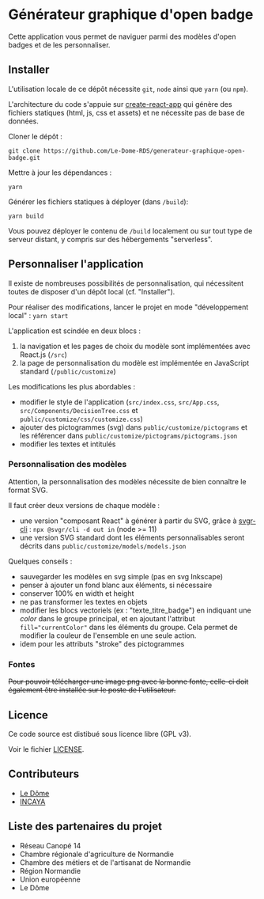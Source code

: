 # Générateur graphique d'open badge

Cette application vous permet de naviguer parmi des modèles d'open badges et de les personnaliser.

## Installer

L'utilisation locale de ce dépôt nécessite `git`, `node` ainsi que `yarn` (ou `npm`).

L'architecture du code s'appuie sur [create-react-app](https://create-react-app.dev/) qui génère des fichiers statiques (html, js, css et assets) et ne nécessite pas de base de données.

Cloner le dépôt :

`git clone https://github.com/Le-Dome-RDS/generateur-graphique-open-badge.git`

Mettre à jour les dépendances :

`yarn`

Générer les fichiers statiques à déployer (dans `/build`):

`yarn build`

Vous pouvez déployer le contenu de `/build` localement ou sur tout type de serveur distant, y compris sur des hébergements "serverless".

## Personnaliser l'application

Il existe de nombreuses possibilités de personnalisation, qui nécessitent toutes de disposer d'un dépôt local (cf. "Installer").

Pour réaliser des modifications, lancer le projet en mode "développement local" :
`yarn start`

L'application est scindée en deux blocs :

1. la navigation et les pages de choix du modèle sont implémentées avec React.js (`/src`)
2. la page de personnalisation du modèle est implémentée en JavaScript standard (`/public/customize`)

Les modifications les plus abordables :

- modifier le style de l'application (`src/index.css`, `src/App.css`, `src/Components/DecisionTree.css` et `public/customize/css/customize.css`)
- ajouter des pictogrammes (svg) dans `public/customize/pictograms` et les référencer dans `public/customize/pictograms/pictograms.json`
- modifier les textes et intitulés

### Personnalisation des modèles

Attention, la personnalisation des modèles nécessite de bien connaître le format SVG.

Il faut créer deux versions de chaque modèle :

- une version "composant React" à générer à partir du SVG, grâce à [svgr-cli](https://react-svgr.com/docs/cli/) : `npx @svgr/cli -d out in` (node >= 11)
- une version SVG standard dont les éléments personnalisables seront décrits dans `public/customize/models/models.json`

Quelques conseils :

- sauvegarder les modèles en svg simple (pas en svg Inkscape)
- penser à ajouter un fond blanc aux éléments, si nécessaire
- conserver 100% en width et height
- ne pas transformer les textes en objets
- modifier les blocs vectoriels (ex : "texte_titre_badge") en indiquant une _color_ dans le groupe principal, et en ajoutant l'attribut `fill="currentColor"` dans les éléments du groupe. Cela permet de modifier la couleur de l'ensemble en une seule action.
- idem pour les attributs "stroke" des pictogrammes

### Fontes

~~Pour pouvoir télécharger une image png avec la bonne fonte, celle-ci doit également être installée sur le poste de l'utilisateur.~~

## Licence

Ce code source est distibué sous licence libre (GPL v3).

Voir le fichier [LICENSE](https://github.com/Le-Dome-RDS/generateur-graphique-open-badge/blob/main/LICENSE).

## Contributeurs

- [Le Dôme](http://www.ledome.info)
- [INCAYA](https://www.incaya.fr)

## Liste des partenaires du projet

- Réseau Canopé 14
- Chambre régionale d'agriculture de Normandie
- Chambre des métiers et de l'artisanat de Normandie
- Région Normandie
- Union européenne
- Le Dôme
